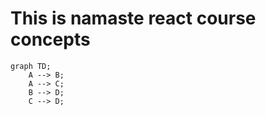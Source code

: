 <h1> This is namaste react course concepts </h1>

``` mermaid 
graph TD;
    A --> B;
    A --> C;
    B --> D;
    C --> D;
```
  
